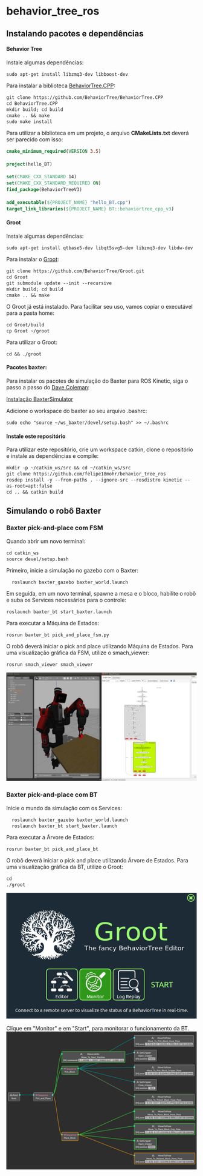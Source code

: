# behavior_tree_ros

## Instalando pacotes e dependências
#### Behavior Tree
Instale algumas dependências:
``` 
sudo apt-get install libzmq3-dev libboost-dev
```
Para instalar a biblioteca [BehaviorTree.CPP](https://github.com/BehaviorTree/BehaviorTree.CPP):
```
git clone https://github.com/BehaviorTree/BehaviorTree.CPP
cd BehaviorTree.CPP
mkdir build; cd build
cmake .. && make
sudo make install
```

Para utilizar a biblioteca em um projeto, o arquivo **CMakeLists.txt** deverá ser parecido com isso:
```cmake
cmake_minimum_required(VERSION 3.5)

project(hello_BT)

set(CMAKE_CXX_STANDARD 14)
set(CMAKE_CXX_STANDARD_REQUIRED ON)
find_package(BehaviorTreeV3)

add_executable(${PROJECT_NAME} "hello_BT.cpp")
target_link_libraries(${PROJECT_NAME} BT::behaviortree_cpp_v3)
```

#### Groot
Instale algumas dependências:
```
sudo apt-get install qtbase5-dev libqt5svg5-dev libzmq3-dev libdw-dev
```
Para instalar o [Groot](https://github.com/BehaviorTree/Groot):

```
git clone https://github.com/BehaviorTree/Groot.git
cd Groot
git submodule update --init --recursive
mkdir build; cd build
cmake .. && make
```
O Groot já está instalado. Para facilitar seu uso, vamos copiar o executável para a pasta home:
```
cd Groot/build
cp Groot ~/groot
```
Para utilizar o Groot:
```
cd && ./groot
```

#### Pacotes baxter:
Para instalar os pacotes de simulação do Baxter para ROS Kinetic, siga o passo a passo do [Dave Coleman](https://github.com/davetcoleman):

[Instalação BaxterSimulator](https://hub.docker.com/r/davetcoleman/baxter_simulator)

Adicione o workspace do baxter ao seu arquivo .bashrc:
```
sudo echo "source ~/ws_baxter/devel/setup.bash" >> ~/.bashrc
```

#### Instale este repositório
Para utilizar este repositório, crie um workspace catkin, clone o repositório e instale as dependências e compile:
``` 
mkdir -p ~/catkin_ws/src && cd ~/catkin_ws/src
git clone https://github.com/felipe18mohr/behavior_tree_ros
rosdep install -y --from-paths . --ignore-src --rosdistro kinetic --as-root=apt:false
cd .. && catkin build

```

## Simulando o robô Baxter
### Baxter pick-and-place com FSM

Quando abrir um novo terminal:
```
cd catkin_ws
source devel/setup.bash
```
Primeiro, inicie a simulação no gazebo com o Baxter:
```
  roslaunch baxter_gazebo baxter_world.launch
```
Em seguida, em um novo terminal, spawne a mesa e o bloco, habilite o robô e suba os Services necessários 
para o controle:
```
roslaunch baxter_bt start_baxter.launch
```
Para executar a Máquina de Estados:
```
rosrun baxter_bt pick_and_place_fsm.py
```
O robô deverá iniciar o pick and place utilizando Máquina de Estados. Para uma visualização gráfica da FSM, utilize o smach_viewer:
```
rosrun smach_viewer smach_viewer
```
![Baxter pick-and-place com FSM.](/img/baxter_fsm.jpeg "Baxter pick-and-place com FSM.")


### Baxter pick-and-place com BT
Inicie o mundo da simulação com os Services:
```
  roslaunch baxter_gazebo baxter_world.launch
  roslaunch baxter_bt start_baxter.launch
```
Para executar a Árvore de Estados:
```
rosrun baxter_bt pick_and_place_bt
```
O robô deverá iniciar o pick and place utilizando Árvore de Estados. Para uma visualização gráfica da BT, utilize o Groot:
```
cd
./groot
```
![Baxter pick-and-place com FSM.](/img/groot.jpeg "Baxter pick-and-place com FSM.")

Clique em "Monitor" e em "Start", para monitorar o funcionamento da BT.
![BT Tree.](/img/tree.jpeg "BT Tree.")
